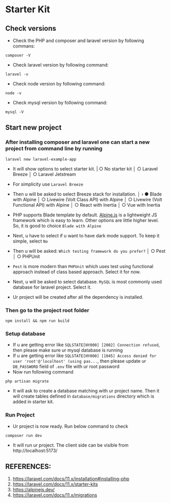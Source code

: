 # Starter Kit

## Check versions
- Check the PHP and composer and laravel version by following commans:
```
composer -V
```

- Check laravel version by following command:
```
laravel -v
```
- Check node version by following command:

```
node -v
```
- Check mysql version by following command:

```
mysql -V
```

## Start new project

### After installing composer and laravel one can start a new project from command line by running

```
laravel new laravel-example-app
```

- It will show options to select starter kit.
 |   ○ No starter kit
 │   ○ Laravel Breeze
 │   ○ Laravel Jetstream

- For simplicity use `Laravel Breeze`

- Then u will be asked to select Breeze stack for installation.
 │ › ● Blade with Alpine
 │   ○ Livewire (Volt Class API) with Alpine
 │   ○ Livewire (Volt Functional API) with Alpine
 │   ○ React with Inertia
 │   ○ Vue with Inertia

- PHP supports Blade template by default. [Alpine.js](https://alpinejs.dev/) is a lightweight JS framework which is easy to learn. Other options are little higher level. So, it is good to choice `Blade with Alpine`

- Next, u have to select if u want to have dark mode support. To keep it simple, select `No`
  
- Then u will be asked: `Which testing framework do you prefer?`
 │   ○ Pest
 │   ○ PHPUnit

- `Pest` is more modern than `PHPUnit` which uses test using functional approach instead of class based approach. Select it for now.

- Next, u will be asked to select database. `MySQL` is most commonly used database for laravel project. Select it.
- Ur project will be created after all the dependency is installed.

### Then go to the project root folder
```
npm install && npm run build
```

### Setup database
- If u are getting error like `SQLSTATE[HY000] [2002] Connection refused`, then please make sure ur mysql database is running
- If u are getting error like `SQLSTATE[HY000] [1045] Access denied for user 'root'@'localhost' (using pas...`, then please update ur `DB_PASSWORD` field of `.env` file with ur root password
- Now run following command
```
php artisan migrate
```
- It will ask to create a database matching with ur project name. Then it will create tables defined in `database/migrations` directory which is added in starter kit.

### Run Project
- Ur project is now ready. Run below command to check
```
composer run dev
```
- It will run ur project. The client side can be visible from http://localhost:5173/


## REFERENCES:
1. https://laravel.com/docs/11.x/installation#installing-php
2. https://laravel.com/docs/11.x/starter-kits
3. https://alpinejs.dev/
4. https://laravel.com/docs/11.x/migrations